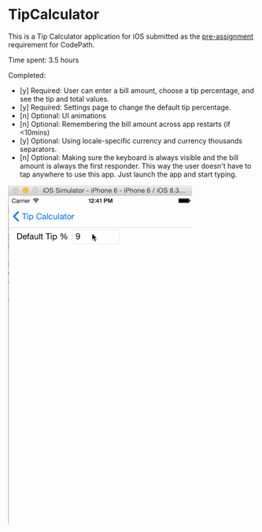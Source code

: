 # TipCalculator

This is a Tip Calculator application for iOS submitted as the [pre-assignment](https://gist.github.com/timothy1ee/7747214) requirement for CodePath.

Time spent: 3.5 hours

Completed:

* [y] Required: User can enter a bill amount, choose a tip percentage, and see the tip and total values.
* [y] Required: Settings page to change the default tip percentage.
* [n] Optional: UI animations
* [n] Optional: Remembering the bill amount across app restarts (if <10mins)
* [y] Optional: Using locale-specific currency and currency thousands separators.
* [n] Optional: Making sure the keyboard is always visible and the bill amount is always the first responder. This way the user doesn't have to tap anywhere to use this app. Just launch the app and start typing.

![VideoWalkthrough](demoTipCalc.gif)

